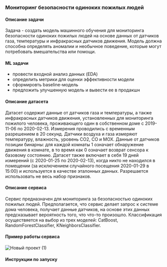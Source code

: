 ### Мониторинг безопасности одиноких пожилых людей
#### Описание задачи
Задача - создать модель машинного обучения для мониторинга безопасности одиноких пожилых людей на основе данных от датчиков газа, температуры и инфракрасных датчиков движения. Модель должна способна определять аномалии и необычное поведение, которые могут потребовать вмешательства или помощи.
#### ML задачи
- провести входной анализ данных (EDA)
- определить метрики для оценки эффективности модели
- сформировть baseline-модель
- предложить улучшенную модель и вывести ее в продакшн
#### Описание датасета
Датасет содержит данные от датчиков газа и температуры, а также инфракрасных датчиков движения, установленных для мониторинга пожилого человека, проживающего один в собственном доме с 2019-11-06 по 2020-02-13. Измерения проводились с временным разрешением в 20 секунд. Датчики воздуха и газа измеряют температуру, влажность, уровень CO2, CO и MOX. Данные от датчиков позиции бинарны: для каждой комнаты 1 означает обнаружение движения в комнате, в то время как 0 означает возврат сенсора к базовому состоянию. Датасет также включает в себя 19 дней измерений (с 2020-01-25 по 2020-02-13), когда никто не находился в помещении (за исключением случайного посещения 2020-01-29 в 15:00) и используется в качестве эталонных данных. Разрешается использовать не весь набор признаков.
#### Описание сервиса
Сервис предназначен для мониторинга за безопасностью одиноких пожилых людей. Предполагается, что сервис делает запрос к системе дома человека, получает данные датчиков, на основе этих данных предсказывает вероятность того, что что-то произошло.
Классификация осуществяется на выбор из трех моделей: CatBoost, RandomForestClassifier, KNeighborsClassifier.
#### Пример работы сервиса
![Новый проект (1)](https://github.com/NKhozin/practice_ml_dev/assets/92330362/c16acb8a-50a2-4917-9bfd-f4cfa75495a5)
#### Инструкции по запуску

